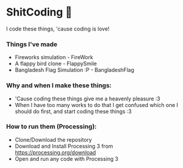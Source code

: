 # ShitCoding 💩
I code these things, 'cause coding is love!

### Things I've made
* Fireworks simulation - FireWork
* A flappy bird clone - FlappySmile
* Bangladesh Flag Simulation :P - BangladeshFlag

### Why and when I make these things:
* 'Cause coding these things give me a heavenly pleasure :3
* When I have too many works to do that I get confused which one I should do first, and start coding these things :3

### How to run them (Processing):
* Clone/Download the repository
* Download and Install Processing 3 from https://processing.org/download
* Open and run any code with Processing 3
